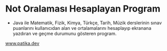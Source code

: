 # Not Oralaması Hesaplayan Program

* Java ile Matematik, Fizik, Kimya, Türkçe, Tarih, Müzik derslerinin sınav puanlarını kullanıcıdan alan ve ortalamalarını hesaplayıp ekranana yazdıran ve geçme durumunu gösteren program.

www.patika.dev
